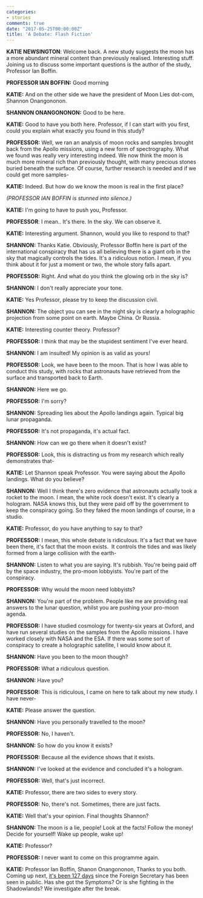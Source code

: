 ```yaml
---
categories:
- stories
comments: true
date: "2017-05-25T00:00:00Z"
title: 'A Debate: Flash Fiction'
---
```

  
**KATIE NEWSINGTON**: Welcome back. A new study suggests the moon has a more abundant mineral content than previously realised. Interesting stuff. Joining us to discuss some important questions is the author of the study, Professor Ian Boffin.  

**PROFESSOR IAN BOFFIN:** Good morning  

**KATIE:** And on the other side we have the president of Moon Lies dot-com, Shannon Onangononon.  

**SHANNON ONANGONONON:** Good to be here.  

**KATIE:** Good to have you both here. Professor, if I can start with you first, could you explain what exactly you found in this study?  

<!--more-->  

**PROFESSOR:** Well, we ran an analysis of moon rocks and samples brought back from the Apollo missions, using a new form of spectrography. What we found was really very interesting indeed. We now think the moon is much more mineral rich than previously thought, with many precious stones buried beneath the surface. Of course, further research is needed and if we could get more samples-  

**KATIE:** Indeed. But how do we know the moon is real in the first place?  

*(PROFESSOR IAN BOFFIN is stunned into silence.)*  

**KATIE:** I'm going to have to push you, Professor.  

**PROFESSOR**: I mean.. It's there. In the sky. We can observe it.  

**KATIE:** Interesting argument. Shannon, would you like to respond to that?  

**SHANNON:** Thanks Katie. Obviously, Professor Boffin here is part of the international conspiracy that has us all believing there is a giant orb in the sky that magically controls the tides. It's a ridiculous notion. I mean, if you think about it for just a moment or two, the whole story falls apart.  

**PROFESSOR:** Right. And what do you think the glowing orb in the sky is?  

**SHANNON:** I don't really appreciate your tone.  

**KATIE:** Yes Professor, please try to keep the discussion civil.  

**SHANNON:** The object you can see in the night sky is clearly a holographic projection from some point on earth. Maybe China. Or Russia.  

**KATIE:** Interesting counter theory. Professor?  

**PROFESSOR:** I think that may be the stupidest sentiment I've ever heard.  

**SHANNON:** I am insulted! My opinion is as valid as yours!  

**PROFESSOR:** Look, we have been to the moon. That is how I was able to conduct this study, with rocks that astronauts have retrieved from the surface and transported back to Earth.  

**SHANNON:** Here we go.  

**PROFESSOR:** I'm sorry?  

**SHANNON:** Spreading lies about the Apollo landings again. Typical big lunar propaganda.  

**PROFESSOR:** It's not propaganda, it's actual fact.  

**SHANNON:** How can we go there when it doesn't exist?  

**PROFESSOR:** Look, this is distracting us from my research which really demonstrates that-  

**KATIE:** Let Shannon speak Professor. You were saying about the Apollo landings. What do you believe?  

**SHANNON:** Well I think there's zero evidence that astronauts actually took a rocket to the moon. I mean, the white rock doesn't exist. It's clearly a hologram. NASA knows this, but they were paid off by the government to keep the conspiracy going. So they faked the moon landings of course, in a studio.  

**KATIE:** Professor, do you have anything to say to that?  

**PROFESSOR:** I mean, this whole debate is ridiculous. It's a fact that we have been there, it's fact that the moon exists.  It controls the tides and was likely formed from a large collision with the earth-  

**SHANNON:** Listen to what you are saying. It's rubbish. You're being paid off by the space industry, the pro-moon lobbyists. You're part of the conspiracy.  

**PROFESSOR:** Why would the moon need lobbyists?  

**SHANNON:** You're part of the problem. People like me are providing real answers to the lunar question, whilst you are pushing your pro-moon agenda.  

**PROFESSOR:** I have studied cosmology for twenty-six years at Oxford, and have run several studies on the samples from the Apollo missions. I have worked closely with NASA and the ESA. If there was some sort of conspiracy to create a holographic satellite, I would know about it.  

**SHANNON:** Have you been to the moon though?  

**PROFESSOR:** What a ridiculous question.  

**SHANNON:** Have you?  

**PROFESSOR:** This is ridiculous, I came on here to talk about my new study. I have never-  

**KATIE:** Please answer the question.  

**SHANNON:** Have you personally travelled to the moon?  

**PROFESSOR:** No, I haven't.  

**SHANNON:** So how do you know it exists?  

**PROFESSOR:** Because all the evidence shows that it exists.  

**SHANNON:** I've looked at the evidence and concluded it's a hologram.  

**PROFESSOR:** Well, that's just incorrect.  

**KATIE:** Professor, there are two sides to every story.  

**PROFESSOR:** No, there's not. Sometimes, there are just facts.  

**KATIE:** Well that's your opinion. Final thoughts Shannon?  

**SHANNON:** The moon is a lie, people! Look at the facts! Follow the money! Decide for yourself! Wake up people, wake up!  

**KATIE:** Professor?  

**PROFESSOR:** I never want to come on this programme again.  

**KATIE:** Professor Ian Boffin, Shanon Onangononon, Thanks to you both. Coming up next, <a href="/a-press-conference/">it's been 127 days</a> since the Foreign Secretary has been seen in public. Has she got the Symptoms? Or is she fighting in the Shadowlands? We investigate after the break.  
